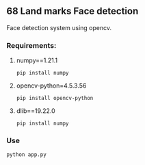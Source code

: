## 68 Land marks Face detection
Face detection system using opencv. 

### Requirements:
1. numpy==1.21.1
    ```
    pip install numpy
    ```
2. opencv-python=4.5.3.56
    ```
    pip install opencv-python
    ```
3. dlib==19.22.0
    ```
    pip install numpy
    ```

### Use
```
python app.py
```